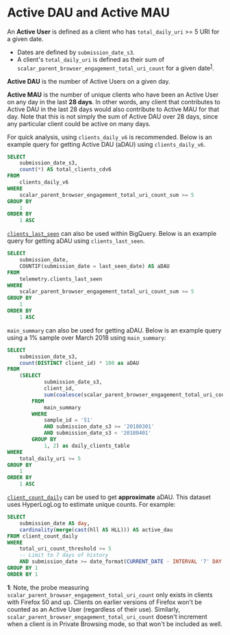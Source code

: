 # Active DAU and Active MAU

An **Active User** is defined as a client who has `total_daily_uri` >= 5 URI for a given date.
* Dates are defined by `submission_date_s3`.
* A client's `total_daily_uri` is defined as their sum of `scalar_parent_browser_engagement_total_uri_count` for a given date<sup>[1](#total_uri_count)</sup>.

**Active DAU** is the number of Active Users on a given day.

**Active MAU** is the number of unique clients who have been an Active User on any day in the last **28 days**. In other words, any client that contributes to Active DAU in the last 28 days would also contribute to Active MAU for that day. Note that this is not simply the sum of Active DAU over 28 days, since any particular client could be active on many days.

For quick analysis, using `clients_daily_v6` is recommended. Below is an example query for getting Active DAU (aDAU) using `clients_daily_v6`.

```sql
SELECT
    submission_date_s3,
    count(*) AS total_clients_cdv6
FROM
    clients_daily_v6
WHERE
    scalar_parent_browser_engagement_total_uri_count_sum >= 5
GROUP BY
    1
ORDER BY
    1 ASC
```

[`clients_last_seen`](../datasets/bigquery/clients_last_seen/reference.md) can also be used within BigQuery. Below is an example query for getting aDAU using `clients_last_seen`.

```sql
SELECT
    submission_date,
    COUNTIF(submission_date = last_seen_date) AS aDAU
FROM
    telemetry.clients_last_seen
WHERE
    scalar_parent_browser_engagement_total_uri_count_sum >= 5
GROUP BY
    1
ORDER BY
    1 ASC
```

`main_summary` can also be used for getting aDAU. Below is an example query using a 1% sample over March 2018 using `main_summary`:

```sql
SELECT
    submission_date_s3,
    count(DISTINCT client_id) * 100 as aDAU
FROM
    (SELECT
            submission_date_s3,
            client_id,
            sum(coalesce(scalar_parent_browser_engagement_total_uri_count, 0)) as total_daily_uri
        FROM
            main_summary
        WHERE
            sample_id = '51'
            AND submission_date_s3 >= '20180301'
            AND submission_date_s3 < '20180401'
        GROUP BY
            1, 2) as daily_clients_table
WHERE
    total_daily_uri >= 5
GROUP BY
    1
ORDER BY
    1 ASC
```

[`client_count_daily`](../datasets/batch_view/client_count_daily/reference.md) can be used to get **approximate** aDAU. This dataset uses HyperLogLog to estimate unique counts. For example:

```sql
SELECT
    submission_date AS day,
    cardinality(merge(cast(hll AS HLL))) AS active_dau
FROM client_count_daily
WHERE
    total_uri_count_threshold >= 5
    -- Limit to 7 days of history
    AND submission_date >= date_format(CURRENT_DATE - INTERVAL '7' DAY, '%Y%m%d')
GROUP BY 1
ORDER BY 1
```

<span id="total_uri_count">**1**</span>: Note, the probe measuring `scalar_parent_browser_engagement_total_uri_count` only exists in clients with Firefox 50 and up. Clients on earlier versions of Firefox won't be counted as an Active User (regardless of their use). Similarly, `scalar_parent_browser_engagement_total_uri_count` doesn't increment when a client is in Private Browsing mode, so that won't be included as well.
